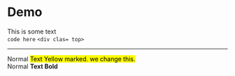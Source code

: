 # Demo

This is some text <br> 
``code here``
``<div clas= top>``
<hr>
Normal <mark>    Text Yellow  marked. we change this.</mark> <br>
Normal <B>    Text Bold   </B>
